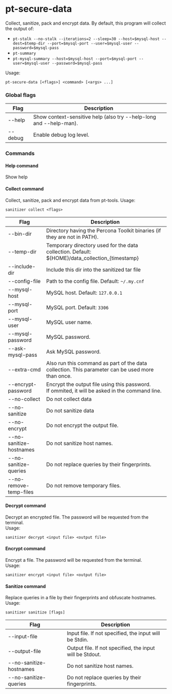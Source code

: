 # pt-secure-data
Collect, sanitize, pack and encrypt data. By default, this program will collect the output of:

- `pt-stalk --no-stalk --iterations=2 --sleep=30 --host=$mysql-host --dest=$temp-dir --port=$mysql-port --user=$mysql-user --password=$mysql-pass`
- `pt-summary`
- `pt-mysql-summary --host=$mysql-host --port=$mysql-port --user=$mysql-user --password=$mysql-pass`



Usage:  
```
pt-secure-data [<flags>] <command> [<args> ...]
```


### Global flags
|Flag|Description|
|-----|-----|
|--help|Show context-sensitive help (also try --help-long and --help-man).|
|--debug|Enable debug log level.|

### **Commands**
#### **Help command**
Show help

#### **Collect command**
Collect, sanitize, pack and encrypt data from pt-tools.
Usage:
```
sanitizer collect <flags>
```

|Flag|Description|
|-----|-----|
|--bin-dir|Directory having the Percona Toolkit binaries (if they are not in PATH).|
|--temp-dir|Temporary directory used for the data collection. Default: ${HOME}/data_collection\_{timestamp}| 
|--include-dir|Include this dir into the sanitized tar file|
|--config-file|Path to the config file. Default: `~/.my.cnf`|
|--mysql-host|MySQL host. Default: `127.0.0.1`|
|--mysql-port|MySQL port. Default: `3306`|
|--mysql-user|MySQL user name.|
|--mysql-password|MySQL password.|
|--ask-mysql-pass|Ask MySQL password.|
|--extra-cmd|Also run this command as part of the data collection. This parameter can be used more than once.|
|--encrypt-password|Encrypt the output file using this password.<br>If ommited, it will be asked in the command line.|
|--no-collect|Do not collect data|
|--no-sanitize|Do not sanitize data|
|--no-encrypt|Do not encrypt the output file.|
|--no-sanitize-hostnames|Do not sanitize host names.|
|--no-sanitize-queries|Do not replace queries by their fingerprints.|
|--no-remove-temp-files|Do not remove temporary files.|

#### **Decrypt command**
Decrypt an encrypted file. The password will be requested from the terminal.  
Usage: 
```
sanitizer decrypt <input file> <output file>
```

#### **Encrypt command**
Encrypt a file. The password will be requested from the terminal.  
Usage: 
```
sanitizer encrypt <input file> <output file>
```  

#### **Sanitize command**
Replace queries in a file by their fingerprints and obfuscate hostnames.  
Usage:
```
sanitizer sanitize [flags]
```
  
|Flag|Description|
|-----|-----|
|--input-file| Input file. If not specified, the input will be Stdin.|
|--output-file|Output file. If not specified, the input will be Stdout.|
|--no-sanitize-hostnames|Do not sanitize host names.|
|--no-sanitize-queries|Do not replace queries by their fingerprints.|

